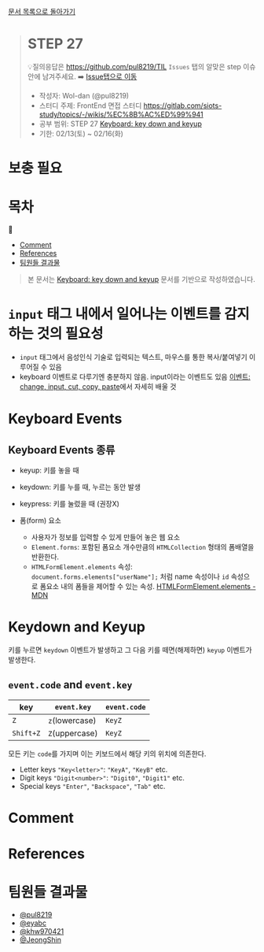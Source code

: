 [문서 목록으로 돌아가기](README.md)

> # STEP 27
>
> 💡질의응답은 <https://github.com/pul8219/TIL> `Issues` 탭의 알맞은 step 이슈안에 남겨주세요. ➡️ [Issue탭으로 이동](https://github.com/pul8219/TIL/issues)
>
> - 작성자: Wol-dan (@pul8219)
> - 스터디 주제: FrontEnd 면접 스터디 <https://gitlab.com/siots-study/topics/-/wikis/%EC%8B%AC%ED%99%941>
> - 공부 범위: STEP 27 [Keyboard: key down and keyup](https://ko.javascript.info/keyboard-events)
> - 기한: 02/13(토) ~ 02/16(화)

# 보충 필요

# 목차

💬

- [Comment](#comment)
- [References](#references)
- [팀원들 결과물‍](#팀원들-결과물)

> 본 문서는 [Keyboard: key down and keyup](https://ko.javascript.info/keyboard-events) 문서를 기반으로 작성하였습니다.

# `input` 태그 내에서 일어나는 이벤트를 감지하는 것의 필요성

- `input` 태그에서 음성인식 기술로 입력되는 텍스트, 마우스를 통한 복사/붙여넣기 이루어질 수 있음
- keyboard 이벤트로 다루기엔 충분하지 않음. input이라는 이벤트도 있음 [이벤트: change, input, cut, copy, paste](https://ko.javascript.info/events-change-input)에서 자세히 배울 것

# Keyboard Events

## Keyboard Events 종류

- keyup: 키를 놓을 때
- keydown: 키를 누를 때, 누르는 동안 발생
- keypress: 키를 눌렀을 때 (권장X)

- 폼(form) 요소

  - 사용자가 정보를 입력할 수 있게 만들어 놓은 웹 요소
  - `Element.forms`: 포함된 폼요소 개수만큼의 `HTMLCollection` 형태의 폼배열을 반환한다.
  - `HTMLFormElement.elements` 속성: `document.forms.elements["userName"];` 처럼 name 속성이나 `id` 속성으로 폼요소 내의 폼들을 제어할 수 있는 속성.
    [HTMLFormElement.elements - MDN](https://developer.mozilla.org/en-US/docs/Web/API/HTMLFormElement/elements)

# Keydown and Keyup

키를 누르면 `keydown` 이벤트가 발생하고 그 다음 키를 떼면(해제하면) `keyup` 이벤트가 발생한다.

## `event.code` and `event.key`

| key       | `event.key`    | `event.code` |
| --------- | -------------- | ------------ |
| `Z`       | `z`(lowercase) | `KeyZ`       |
| `Shift+Z` | `Z`(uppercase) | `KeyZ`       |

모든 키는 `code`를 가지며 이는 키보드에서 해당 키의 위치에 의존한다.

- Letter keys `"Key<letter>"`: `"KeyA"`, `"KeyB"` etc.
- Digit keys `"Digit<number>"`: `"Digit0"`, `"Digit1"` etc.
- Special keys `"Enter"`, `"Backspace"`, `"Tab"` etc.

# Comment

# References

# 팀원들 결과물

- [@pul8219](https://github.com/pul8219/TIL/blob/master/Documents/FrontEnd-Study/step27.md)
- [@eyabc]()
- [@khw970421]()
- [@JeongShin]()
